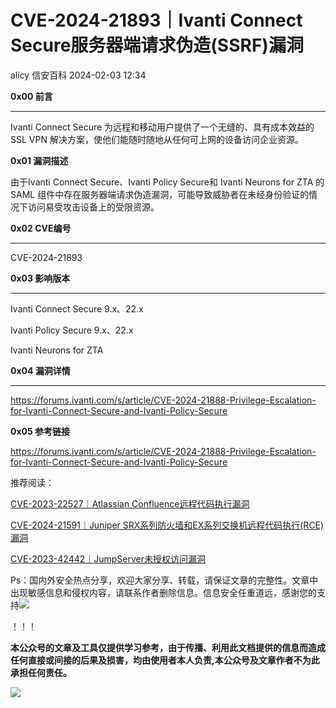 #  CVE-2024-21893｜Ivanti Connect Secure服务器端请求伪造(SSRF)漏洞   
alicy  信安百科   2024-02-03 12:34  
  
**0x00 前言**  
  
****  
Ivanti Connect Secure 为远程和移动用户提供了一个无缝的、具有成本效益的 SSL VPN 解决方案，使他们能随时随地从任何可上网的设备访问企业资源。  
  
  
  
**0x01 漏洞描述**  
  
  
由于Ivanti Connect Secure、Ivanti Policy Secure和 Ivanti Neurons for ZTA 的 SAML 组件中存在服务器端请求伪造漏洞，可能导致威胁者在未经身份验证的情况下访问易受攻击设备上的受限资源。  
  
  
  
**0x02 CVE编号**  
  
****  
CVE-2024-21893  
  
  
  
**0x03 影响版本**  
  
****  
Ivanti Connect Secure 9.x、22.x  
  
Ivanti Policy Secure 9.x、22.x  
  
Ivanti Neurons for ZTA  
  
  
  
**0x04 漏洞详情**  
  
****  
https://forums.ivanti.com/s/article/CVE-2024-21888-Privilege-Escalation-for-Ivanti-Connect-Secure-and-Ivanti-Policy-Secure  
  
  
**0x05 参考链接**  
  
  
https://forums.ivanti.com/s/article/CVE-2024-21888-Privilege-Escalation-for-Ivanti-Connect-Secure-and-Ivanti-Policy-Secure  
  
  
  
  
推荐阅读：  
  
  
[CVE-2023-22527｜Atlassian Confluence远程代码执行漏洞](http://mp.weixin.qq.com/s?__biz=Mzg2ODcxMjYzMA==&mid=2247484842&idx=2&sn=209c3c0ca1fda97369ad078cdf343324&chksm=cea96c73f9dee565f688074ea55d7919ca2580c3a1f2e6d9f6490baf8bc80a55e078e8b25609&scene=21#wechat_redirect)  
  
  
  
[CVE-2024-21591｜Juniper SRX系列防火墙和EX系列交换机远程代码执行(RCE)漏洞](http://mp.weixin.qq.com/s?__biz=Mzg2ODcxMjYzMA==&mid=2247484842&idx=1&sn=dd3b9b79148ce315c3cdc657160cb9e9&chksm=cea96c73f9dee56542cea813a77d1234402041b7c6de3203a5ef39a7b8dd5683d95f9655997b&scene=21#wechat_redirect)  
  
  
  
[CVE-2023-42442｜JumpServer未授权访问漏洞](http://mp.weixin.qq.com/s?__biz=Mzg2ODcxMjYzMA==&mid=2247484567&idx=1&sn=ec888bb87bd248dff960a0e5c6b44706&chksm=cea96d4ef9dee4584eeb83bb90c703e6466fff4dff2d186129c16cd5f2a1973a478170f818fe&scene=21#wechat_redirect)  
  
  
  
  
  
Ps：国内外安全热点分享，欢迎大家分享、转载，请保证文章的完整性。文章中出现敏感信息和侵权内容，请联系作者删除信息。信息安全任重道远，感谢您的支持![](https://mmbiz.qpic.cn/mmbiz_png/Whm7t4Je6urTIficI8UhQibwpYWx4ic7Bk40AJlXrgx3icofWCbd5cbJFheld132R8exvlHnicn0AUjHLmVok4wV9qA/640?wx_fmt=png&wxfrom=5&wx_lazy=1&wx_co=1 "")  
  
！！！  
  
  
**本公众号的文章及工具仅提供学习参考，由于传播、利用此文档提供的信息而造成任何直接或间接的后果及损害，均由使用者本人负责,本公众号及文章作者不为此承担任何责任。**  
  
![](https://mmbiz.qpic.cn/mmbiz_png/Whm7t4Je6uqQ24S6worK6npevNP8p1uPc9jQeMAib2iaibBnibOzFaIbD0KlvsEtUAmL3xdbJJnWk74Y1KfBcIazzw/640?wx_fmt=png "")  
  
